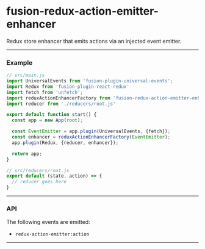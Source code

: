 # fusion-redux-action-emitter-enhancer

Redux store enhancer that emits actions via an injected event emitter.

---

### Example

```js
// src/main.js
import UniversalEvents from 'fusion-plugin-universal-events';
import Redux from 'fusion-plugin-react-redux'
import fetch from 'unfetch';
import reduxActionEnhancerFactory from 'fusion-redux-action-emitter-enhancer';
import reducer from './reducers/root.js'

export default function start() {
  const app = new App(root);

  const EventEmitter = app.plugin(UniversalEvents, {fetch});
  const enhancer = reduxActionEnhancerFactory(EventEmitter);
  app.plugin(Redux, {reducer, enhancer});

  return app;
}

// src/reducers/root.js
export default (state, action) => {
  // reducer goes here
}
```

---

### API

The following events are emitted:

- `redux-action-emitter:action`

---
